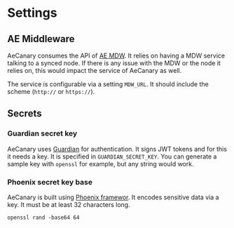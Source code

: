 # Settings

## AE Middleware

AeCanary consumes the API of [AE MDW](https://github.com/aeternity/ae_mdw). It
relies on having a MDW service talking to a synced node. If there is any issue
with the MDW or the node it relies on, this would impact the service of
AeCanary as well.

The service is configurable via a setting `MDW_URL`. It should include the
scheme (`http://` or `https://`).

## Secrets

### Guardian secret key

AeCanary uses [Guardian](https://github.com/ueberauth/guardian) for
authentication. It signs JWT tokens and for this it needs a key. It is
specified in `GUARDIAN_SECRET_KEY`. You can generate a sample key with
`openssl` for example, but any string would work.

### Phoenix secret key base

AeCanary is built using [Phoenix framewor](https://www.phoenixframework.org).
It encodes sensitive data via a key. It must be at least 32 characters long.

```
openssl rand -base64 64
```


